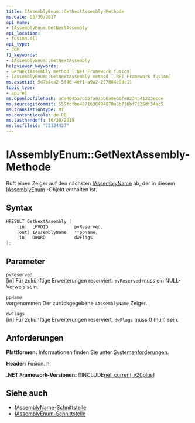 ```yaml
---
title: IAssemblyEnum::GetNextAssembly-Methode
ms.date: 03/30/2017
api_name:
- IAssemblyEnum.GetNextAssembly
api_location:
- fusion.dll
api_type:
- COM
f1_keywords:
- IAssemblyEnum::GetNextAssembly
helpviewer_keywords:
- GetNextAssembly method [.NET Framework fusion]
- IAssemblyEnum::GetNextAssembly method [.NET Framework fusion]
ms.assetid: 5d7a4ca2-5f46-4ef1-a9a2-257884e9dc11
topic_type:
- apiref
ms.openlocfilehash: ade404557d65fa073b6a0e66fe8234b41223ecde
ms.sourcegitcommit: 559fcfbe4871636494870a8b716bf7325df34ac5
ms.translationtype: MT
ms.contentlocale: de-DE
ms.lasthandoff: 10/30/2019
ms.locfileid: "73134437"
---
```

# <a name="iassemblyenumgetnextassembly-method"></a>IAssemblyEnum::GetNextAssembly-Methode
Ruft einen Zeiger auf den nächsten [IAssemblyName](iassemblyname-interface.md) ab, der in diesem [IAssemblyEnum](iassemblyenum-interface.md) -Objekt enthalten ist.  
  
## <a name="syntax"></a>Syntax  
  
```cpp  
HRESULT GetNextAssembly (  
    [in]  LPVOID          pvReserved,  
    [out] IAssemblyName   **ppName,  
    [in]  DWORD           dwFlags  
);  
```  
  
## <a name="parameters"></a>Parameter  
 `pvReserved`  
 [in] Für zukünftige Erweiterungen reserviert. `pvReserved` muss ein NULL-Verweis sein.  
  
 `ppName`  
 vorgenommen Der zurückgegebene `IAssemblyName` Zeiger.  
  
 `dwFlags`  
 [in] Für zukünftige Erweiterungen reserviert. `dwFlags` muss 0 (null) sein.  
  
## <a name="requirements"></a>Anforderungen  
 **Plattformen:** Informationen finden Sie unter [Systemanforderungen](../../get-started/system-requirements.md).  
  
 **Header:** Fusion. h  
  
 **.NET Framework-Versionen:** [!INCLUDE[net_current_v20plus](../../../../includes/net-current-v20plus-md.md)]  
  
## <a name="see-also"></a>Siehe auch

- [IAssemblyName-Schnittstelle](iassemblyname-interface.md)
- [IAssemblyEnum-Schnittstelle](iassemblyenum-interface.md)
